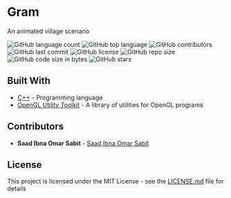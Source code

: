 # Gram
An animated village scenario

<!--- See https://shields.io for others or to customize this set of shields.  --->
<!--- See https://shields.io for others or to customize this set of shields.  --->
![GitHub language count](https://img.shields.io/github/languages/count/ssabit/Gram?style=flat-square)
![GitHub top language](https://img.shields.io/github/languages/top/ssabit/Gram?style=flat-square)
![GitHub contributors](https://img.shields.io/github/contributors/ssabit/Gram?style=flat-square)
![GitHub last commit](https://img.shields.io/github/last-commit/ssabit/Gram?color=red&style=flat-square)
![GitHub license](https://img.shields.io/github/license/ssabit/Gram?style=flat-square)
![GitHub repo size](https://img.shields.io/github/repo-size/ssabit/Gram?style=flat-square)
![GitHub code size in bytes](https://img.shields.io/github/languages/code-size/ssabit/Gram?style=flat-square)
![GitHub stars](https://img.shields.io/github/stars/ssabit/Gram?style=flat-square)

## Built With

* [C++](https://getbootstrap.com/) - Programming language
* [ OpenGL Utility Toolkit](https://www.opengl.org/resources/libraries/glut/) - A library of utilities for OpenGL programs

## Contributors

* **Saad Ibna Omar Sabit** - [Saad Ibna Omar Sabit](https://www.linkedin.com/in/sabit/)

## License

This project is licensed under the MIT License - see the [LICENSE.md](LICENSE) file for details
